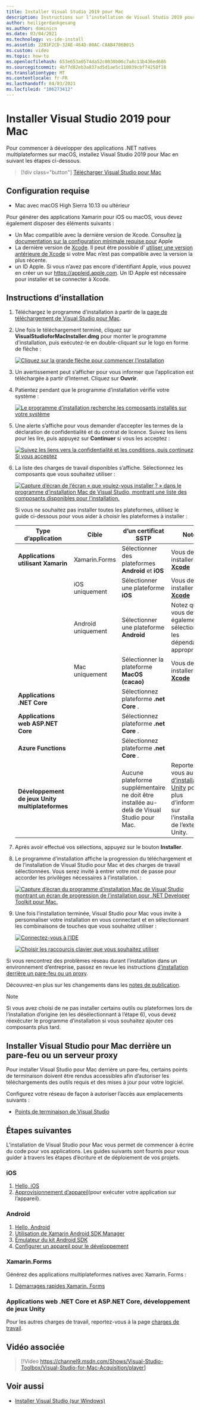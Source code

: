 ```yaml
---
title: Installer Visual Studio 2019 pour Mac
description: Instructions sur l’installation de Visual Studio 2019 pour Mac et des composants supplémentaires nécessaires pour le développement multiplateforme.
author: heiligerdankgesang
ms.author: dominicn
ms.date: 03/04/2021
ms.technology: vs-ide-install
ms.assetid: 22B1F2CD-32AE-464D-80AC-C8AB4786B015
ms.custom: video
ms.topic: how-to
ms.openlocfilehash: 653e653a0574da52c0030b06c7a8c13b436ed686
ms.sourcegitcommit: 4bf7d82eb3a837ad5d1ae5c110039cbf74258f18
ms.translationtype: MT
ms.contentlocale: fr-FR
ms.lasthandoff: 04/03/2021
ms.locfileid: "106273412"
---
```

# <a name="install-visual-studio-2019-for-mac"></a>Installer Visual Studio 2019 pour Mac

Pour commencer à développer des applications .NET natives multiplateformes sur macOS, installez Visual Studio 2019 pour Mac en suivant les étapes ci-dessous.

 > [!div class="button"]
 > [Télécharger Visual Studio pour Mac](https://visualstudio.microsoft.com/vs/mac/)

## <a name="requirements"></a>Configuration requise

- Mac avec macOS High Sierra 10.13 ou ultérieur

Pour générer des applications Xamarin pour iOS ou macOS, vous devez également disposer des éléments suivants :

- Un Mac compatible avec la dernière version de Xcode. Consultez [la documentation sur la configuration minimale requise pour](https://developer.apple.com/support/xcode/) Apple
- La dernière version de [Xcode](https://developer.apple.com/xcode). Il peut être possible d' [utiliser une version antérieure de Xcode](https://docs.microsoft.com/xamarin/ios/troubleshooting/questions/old-version-xcode) si votre Mac n’est pas compatible avec la version la plus récente.
- un ID Apple. Si vous n’avez pas encore d’identifiant Apple, vous pouvez en créer un sur https://appleid.apple.com. Un ID Apple est nécessaire pour installer et se connecter à Xcode.

## <a name="installation-instructions"></a>Instructions d’installation

1. Téléchargez le programme d’installation à partir de la [page de téléchargement de Visual Studio pour Mac](https://visualstudio.microsoft.com/vs/mac/).
2. Une fois le téléchargement terminé, cliquez sur **VisualStudioforMacInstaller.dmg** pour monter le programme d’installation, puis exécutez-le en double-cliquant sur le logo en forme de flèche :

    [![Cliquez sur la grande flèche pour commencer l’installation](media/install-installer-sml.png)](media/install-installer.png#lightbox)

3. Un avertissement peut s’afficher pour vous informer que l’application est téléchargée à partir d’Internet. Cliquez sur **Ouvrir**.
4. Patientez pendant que le programme d’installation vérifie votre système :

    [![Le programme d’installation recherche les composants installés sur votre système](media/install-checking-sml.png)](media/install-checking.png#lightbox)

5. Une alerte s’affiche pour vous demander d’accepter les termes de la déclaration de confidentialité et du contrat de licence. Suivez les liens pour les lire, puis appuyez sur **Continuer** si vous les acceptez :

    [![Suivez les liens vers la confidentialité et les conditions, puis continuez Si vous acceptez](media/install-privacy.png)](media/install-privacy.png#lightbox)

6. La liste des charges de travail disponibles s’affiche. Sélectionnez les composants que vous souhaitez utiliser :

    [![Capture d’écran de l’écran « que voulez-vous installer ? » dans le programme d’installation Mac de Visual Studio, montrant une liste des composants disponibles pour l’installation.](media/install-selection.png)](media/install-selection.png#lightbox)

   Si vous ne souhaitez pas installer toutes les plateformes, utilisez le guide ci-dessous pour vous aider à choisir les plateformes à installer :

   |Type d’application  |Cible  |d’un certificat SSTP  |Notes  |
   |---------|---------|---------|---------|
   |**Applications utilisant Xamarin**| Xamarin.Forms|Sélectionner des plateformes **Android** et **iOS** |Vous devez installer [ **Xcode**](https://developer.apple.com/xcode/) |
   ||iOS uniquement|Sélectionner une plateforme **iOS**|Vous devez installer [ **Xcode**](https://developer.apple.com/xcode/)|
   ||Android uniquement|Sélectionner une plateforme **Android**|Notez que vous devez également sélectionner les dépendances appropriées.|
   ||Mac uniquement|Sélectionner la plateforme **MacOS (cacao)**|Vous devez installer [ **Xcode**](https://developer.apple.com/xcode/)|
   |**Applications .NET Core**|         |Sélectionnez plateforme **.net Core** .|         |
   |**Applications web ASP.NET Core**|         |Sélectionnez plateforme **.net Core** .|         |
   |**Azure Functions**|         |Sélectionnez plateforme **.net Core** .|         |
   |**Développement de jeux Unity multiplateformes**|         |Aucune plateforme supplémentaire ne doit être installée au-delà de Visual Studio pour Mac.| Reportez-vous au [guide d’installation Unity](./setup-vsmac-tools-unity.md) pour plus d’informations sur l’installation de l’extension Unity.|

7. Après avoir effectué vos sélections, appuyez sur le bouton **Installer**.
8. Le programme d’installation affiche la progression du téléchargement et de l’installation de Visual Studio pour Mac et des charges de travail sélectionnées. Vous serez invité à entrer votre mot de passe pour accorder les privilèges nécessaires à l’installation. :

    [![Capture d’écran du programme d’installation Mac de Visual Studio montrant un écran de progression de l’installation pour .NET Developer Toolkit pour Mac.](media/installation-progress.png)](media/installation-progress.png#lightbox)

9. Une fois l’installation terminée, Visual Studio pour Mac vous invite à personnaliser votre installation en vous connectant et en sélectionnant les combinaisons de touches que vous souhaitez utiliser :

    [![Connectez-vous à l’IDE](media/ide-tour-2019-start-signin.png)](media/ide-tour-2019-start-signin.png#lightbox)

    [![Choisir les raccourcis clavier que vous souhaitez utiliser](media/ide-tour-2019-keyboard-shortcut.png)](media/ide-tour-2019-keyboard-shortcut.png#lightbox)

Si vous rencontrez des problèmes réseau durant l’installation dans un environnement d’entreprise, passez en revue les instructions [d’installation derrière un pare-feu ou un proxy](#install-visual-studio-for-mac-behind-a-firewall-or-proxy-server).

Découvrez-en plus sur les changements dans les [notes de publication](/visualstudio/releasenotes/vs2019-mac-relnotes).

> [!NOTE]
> Si vous avez choisi de ne pas installer certains outils ou plateformes lors de l’installation d’origine (en les désélectionnant à l’étape 6), vous devez réexécuter le programme d’installation si vous souhaitez ajouter ces composants plus tard.

## <a name="install-visual-studio-for-mac-behind-a-firewall-or-proxy-server"></a>Installer Visual Studio pour Mac derrière un pare-feu ou un serveur proxy

Pour installer Visual Studio pour Mac derrière un pare-feu, certains points de terminaison doivent être rendus accessibles afin d’autoriser les téléchargements des outils requis et des mises à jour pour votre logiciel.

Configurez votre réseau de façon à autoriser l’accès aux emplacements suivants :

- [Points de terminaison de Visual Studio](./install-behind-a-firewall-or-proxy-server.md)

## <a name="next-steps"></a>Étapes suivantes

L’installation de Visual Studio pour Mac vous permet de commencer à écrire du code pour vos applications. Les guides suivants sont fournis pour vous guider à travers les étapes d’écriture et de déploiement de vos projets.

### <a name="ios"></a>iOS

1. [Hello, iOS](https://docs.microsoft.com//xamarin/ios/get-started/hello-ios/)
2. [Approvisionnement d’appareil](https://docs.microsoft.com/xamarin/ios/get-started/installation/device-provisioning/)(pour exécuter votre application sur l’appareil).

### <a name="android"></a>Android

1. [Hello, Android](https://docs.microsoft.com/xamarin/android/get-started/hello-android/)
2. [Utilisation de Xamarin Android SDK Manager](https://docs.microsoft.com/xamarin/android/get-started/installation/android-sdk?tabs=macos)
3. [Émulateur du kit Android SDK](https://docs.microsoft.com/xamarin/android/get-started/installation/android-emulator/)
4. [Configurer un appareil pour le développement](https://docs.microsoft.com/xamarin/android/get-started/installation/set-up-device-for-development)

### <a name="xamarinforms"></a>Xamarin.Forms

Générez des applications multiplateformes natives avec Xamarin. Forms :

1. [Démarrages rapides Xamarin. Forms](https://docs.microsoft.com/xamarin/get-started/quickstarts/)

### <a name="net-core-apps-aspnet-core-web-apps-unity-game-development"></a>Applications web .NET Core et ASP.NET Core, développement de jeux Unity

Pour les autres charges de travail, reportez-vous à la page [charges de travail](workloads.md).

## <a name="related-video"></a>Vidéo associée

> [!Video https://channel9.msdn.com/Shows/Visual-Studio-Toolbox/Visual-Studio-for-Mac-Acquisition/player]

## <a name="see-also"></a>Voir aussi

- [Installer Visual Studio (sur Windows)](/visualstudio/install/install-visual-studio)
